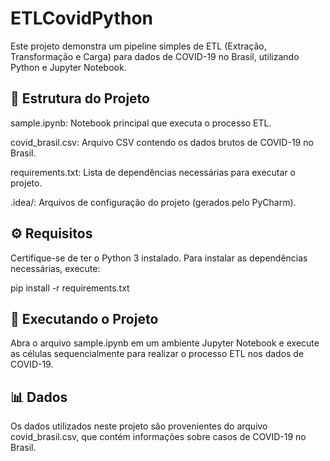# ETLCovidPython
Este projeto demonstra um pipeline simples de ETL (Extração, Transformação e Carga) para dados de COVID-19 no Brasil, utilizando Python e Jupyter Notebook.

## 📁 Estrutura do Projeto
sample.ipynb: Notebook principal que executa o processo ETL.

covid_brasil.csv: Arquivo CSV contendo os dados brutos de COVID-19 no Brasil.

requirements.txt: Lista de dependências necessárias para executar o projeto.

.idea/: Arquivos de configuração do projeto (gerados pelo PyCharm).

## ⚙️ Requisitos
Certifique-se de ter o Python 3 instalado. Para instalar as dependências necessárias, execute:


pip install -r requirements.txt
## 🚀 Executando o Projeto
Abra o arquivo sample.ipynb em um ambiente Jupyter Notebook e execute as células sequencialmente para realizar o processo ETL nos dados de COVID-19.

## 📊 Dados
Os dados utilizados neste projeto são provenientes do arquivo covid_brasil.csv, que contém informações sobre casos de COVID-19 no Brasil.

